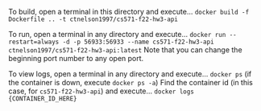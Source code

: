 To build, open a terminal in this directory and execute...
`docker build -f Dockerfile .. -t ctnelson1997/cs571-f22-hw3-api`

To run, open a terminal in any directory and execute...
`docker run --restart=always -d -p 56933:56933 --name cs571-f22-hw3-api ctnelson1997/cs571-f22-hw3-api:latest`
Note that you can change the beginning port number to any open port.

To view logs, open a terminal in any directory and execute...
`docker ps` (if the container is down, execute `docker ps -a`)
Find the container id (in this case, for `cs571-f22-hw3-api`) and execute...
`docker logs {CONTAINER_ID_HERE}`